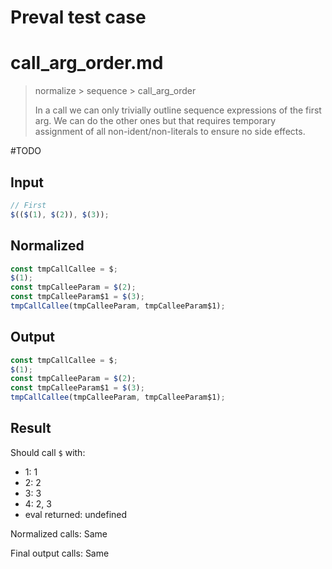 # Preval test case

# call_arg_order.md

> normalize > sequence > call_arg_order
>
> In a call we can only trivially outline sequence expressions of the first arg. We can do the other ones but that requires temporary assignment of all non-ident/non-literals to ensure no side effects.

#TODO

## Input

`````js filename=intro
// First
$(($(1), $(2)), $(3));
`````

## Normalized

`````js filename=intro
const tmpCallCallee = $;
$(1);
const tmpCalleeParam = $(2);
const tmpCalleeParam$1 = $(3);
tmpCallCallee(tmpCalleeParam, tmpCalleeParam$1);
`````

## Output

`````js filename=intro
const tmpCallCallee = $;
$(1);
const tmpCalleeParam = $(2);
const tmpCalleeParam$1 = $(3);
tmpCallCallee(tmpCalleeParam, tmpCalleeParam$1);
`````

## Result

Should call `$` with:
 - 1: 1
 - 2: 2
 - 3: 3
 - 4: 2, 3
 - eval returned: undefined

Normalized calls: Same

Final output calls: Same
